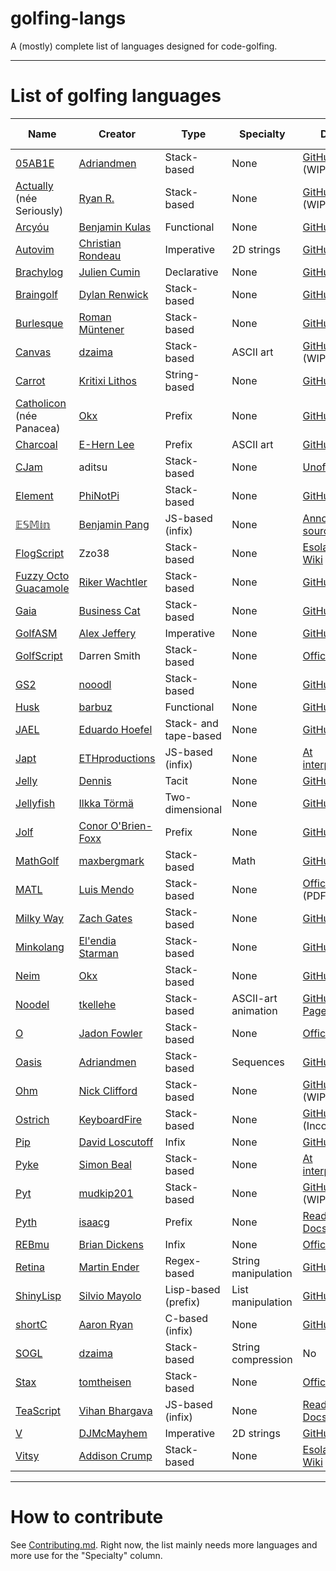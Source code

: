 # golfing-langs
A (mostly) complete list of languages designed for code-golfing.

---
# List of golfing languages

| Name | Creator | Type | Specialty | Docs | Quick ref | Online interpreter |
| --- | --- | --- | --- | --- | --- | --- |
| [05AB1E](https://github.com/Adriandmen/05AB1E) | [Adriandmen](https://github.com/Adriandmen) | Stack-based | None | [GitHub](https://github.com/Adriandmen/05AB1E/tree/master/docs) (WIP) | [Yes](https://github.com/Adriandmen/05AB1E/blob/master/docs/info.txt) | [TIO](https://tio.run/#osabie) ([Legacy](https://tio.run/#05ab1e)) |
| [Actually](https://github.com/Mego/Seriously) (née Seriously) | [Ryan R.](https://github.com/Mego) | Stack-based | None | [GitHub Wiki](https://github.com/Mego/Seriously/wiki) (WIP) | [Yes](https://github.com/Mego/Seriously/blob/master/docs/commands.txt) | [TIO](https://tio.run/#actually) |
| [Arcyóu](https://github.com/Nazek42/arcyou) | [Benjamin Kulas](https://github.com/Nazek42) | Functional | None | [GitHub Wiki](https://github.com/Nazek42/arcyou/wiki) | [Yes](https://github.com/Nazek42/arcyou/wiki/Functions) | [TIO](https://tio.run/#arcyou) |
| [Autovim](https://github.com/christianrondeau/autovim) | [Christian Rondeau](https://github.com/christianrondeau) | Imperative | 2D strings | [GitHub](https://github.com/christianrondeau/autovim/blob/master/doc/index.md) | See docs | None |
| [Brachylog](https://github.com/JCumin/Brachylog) | [Julien Cumin](https://github.com/JCumin) | Declarative | None | [GitHub Wiki](https://github.com/JCumin/Brachylog/wiki) | [Yes](https://github.com/JCumin/Brachylog/wiki/8.1%29-Built-in-Predicates) | [TIO](https://tio.run/#brachylog) |
| [Braingolf](https://github.com/gunnerwolf/braingolf) | [Dylan Renwick](https://github.com/gunnerwolf) | Stack-based | None | [GitHub](https://github.com/gunnerwolf/braingolf) | See docs | [TIO](https://tio.run/#braingolf)
| [Burlesque](https://github.com/FMNSSun/Burlesque) | [Roman Müntener](https://github.com/FMNSSun) | Stack-based | None | [GitHub](https://github.com/FMNSSun/Burlesque/blob/master/docs/BLSQ.md) | [Yes](http://mroman.ch/burlesque/lref.html) | None |
| [Canvas](https://github.com/dzaima/Canvas) | [dzaima](https://github.com/dzaima) | Stack-based | ASCII art | [GitHub Wiki](https://github.com/dzaima/Canvas/wiki) (WIP) | [At interpreter](https://dzaima.github.io/Canvas/?dev) | [Official](https://dzaima.github.io/Canvas/) |
| [Carrot](https://github.com/kritixilithos/Carrot) | [Kritixi Lithos](https://github.com/kritixilithos) | String-based | None | [GitHub Wiki](https://github.com/kritixilithos/Carrot/wiki) | [WIP](https://github.com/kritixilithos/Carrot/wiki/Operators-%28Monads%29) | [Official](https://kritixilithos.github.io/Carrot/) |
| [Catholicon](https://github.com/okx-code/Catholicon) (née Panacea) | [Okx](https://github.com/okx-code) | Prefix | None | [GitHub Wiki](https://github.com/okx-code/Catholicon/wiki) | [Yes](https://github.com/okx-code/Catholicon/wiki/Functions) | None |
| [Charcoal](https://github.com/somebody1234/Charcoal) | [E-Hern Lee](https://github.com/somebody1234) | Prefix | ASCII art | [GitHub Wiki](https://github.com/somebody1234/Charcoal/wiki) | See docs | [TIO](https://tio.run/#charcoal) |
| [CJam](https://sourceforge.net/p/cjam/wiki/Home/) | aditsu | Stack-based | None | [Unofficial](http://cjam.readthedocs.io/en/latest/index.html) | [Yes](http://foldr.moe/cjam.pdf) | [TIO](https://tio.run/#cjam) |
| [Element](https://github.com/PhiNotPi/Element) | [PhiNotPi](https://github.com/PhiNotPi) | Stack-based | None | [GitHub](https://github.com/PhiNotPi/Element/blob/master/Documentation) | No | [TIO](https://tio.run/#element) |
| [𝔼𝕊𝕄𝕚𝕟](https://github.com/molarmanful/ESMin) | [Benjamin Pang](https://github.com/molarmanful) | JS-based (infix) | None | [Annotated source](https://github.com/molarmanful/ESMin/blob/gh-pages/interpreter3.js) | No | [Official](http://molarmanful.github.io/ESMin/interpreter3.html) |
| [FlogScript](https://esolangs.org/wiki/FlogScript) | Zzo38 | Stack-based | None | [Esolangs Wiki](https://esolangs.org/wiki/FlogScript) | See docs | None? |
| [Fuzzy Octo Guacamole](https://github.com/RikerW/Fuzzy-Octo-Guacamole) | [Riker Wachtler](https://github.com/RikerW) | Stack-based | None | [GitHub Wiki](https://github.com/RikerW/Fuzzy-Octo-Guacamole/wiki) | [WIP](https://github.com/RikerW/Fuzzy-Octo-Guacamole/wiki/Commands) | None | 
| [Gaia](https://github.com/splcurran/Gaia) | [Business Cat](https://github.com/splcurran) | Stack-based | None | [GitHub Wiki](https://github.com/splcurran/Gaia/wiki/Overview) | [Yes](https://github.com/splcurran/Gaia/wiki/Operators) | [TIO](https://tio.run/#gaia) |
| [GolfASM](https://github.com/alexj136/GolfASM) | [Alex Jeffery](https://github.com/alexj136) | Imperative | None | [GitHub](https://github.com/alexj136/GolfASM) | No | None |
| [GolfScript](http://www.golfscript.com/golfscript/) | Darren Smith | Stack-based | None | [Official](http://www.golfscript.com/golfscript/builtin.html) | [Yes](http://www.golfscript.com/golfscript/quickref.html) | [TIO](https://tio.run#golfscript) |
| [GS2](https://github.com/nooodl/gs2) | [nooodl](https://github.com/nooodl) | Stack-based | None | [GitHub](https://github.com/nooodl/gs2) | See docs | [TIO](https://tio.run/#gs2) |
| [Husk](https://github.com/barbuz/Husk) | [barbuz](https://github.com/barbuz) | Functional | None | [GitHub Wiki](https://github.com/barbuz/Husk/wiki) | [Yes](https://github.com/barbuz/Husk/wiki/Commands) | [TIO](https://tio.run/#husk) |
| [JAEL](https://github.com/eduardoHoefel/JAEL) | [Eduardo Hoefel](https://github.com/eduardoHoefel/) | Stack- and tape-based | None | [GitHub Wiki](https://github.com/eduardoHoefel/JAEL/wiki) | [Yes](https://github.com/eduardoHoefel/JAEL/blob/master/docs/cheatsheet.txt) | [TIO](https://tio.run/#jael) |
| [Japt](https://github.com/ETHproductions/japt) | [ETHproductions](https://github.com/ETHproductions) | JS-based (infix) | None | [At interpreter](http://ethproductions.github.io/japt/) | See docs | [Official](http://ethproductions.github.io/japt/)
| [Jelly](https://github.com/DennisMitchell/jelly) | [Dennis](https://github.com/DennisMitchell/) | Tacit | None | [GitHub Wiki](https://github.com/DennisMitchell/jelly/wiki) | [Yes](https://github.com/DennisMitchell/jelly/wiki/Atoms) | [TIO](https://tio.run/#jelly) |
| [Jellyfish](https://github.com/iatorm/jellyfish) | [Ilkka Törmä](https://github.com/iatorm/) | Two-dimensional | None | [GitHub](https://github.com/iatorm/jellyfish/blob/master/doc.md) | [Yes](https://github.com/iatorm/jellyfish/blob/master/stdlib.md) | [TIO](https://tio.run/#jellyfish) |
| [Jolf](https://github.com/ConorOBrien-Foxx/Jolf/) | [Conor O'Brien-Foxx](https://github.com/ConorOBrien-Foxx/) | Prefix | None | [GitHub](https://github.com/ConorOBrien-Foxx/Jolf/tree/master/docs) | [Yes](http://conorobrien-foxx.github.io/Jolf/explanation.html#2-commands) | [Official](http://conorobrien-foxx.github.io/Jolf/) |
| [MathGolf](https://github.com/maxbergmark/mathgolf) | [maxbergmark](https://github.com/maxbergmark) | Stack-based | Math | [GitHub](https://github.com/maxbergmark/mathgolf) | [Yes](https://github.com/maxbergmark/mathgolf/blob/master/create_explanation.py) | [TIO](https://tio.run/#mathgolf) |
| [MATL](https://github.com/lmendo/MATL) | [Luis Mendo](https://github.com/lmendo) | Stack-based | None | [Official](https://github.com/lmendo/MATL/blob/master/spec/MATL_spec.pdf) (PDF) | [Yes](https://github.com/lmendo/MATL/blob/master/spec/functionTable/function_table.pdf) | [Official](https://matl.suever.net/) |
| [Milky Way](https://github.com/zachgates7/Milky-Way) | [Zach Gates](https://github.com/zachgates7) | Stack-based | None | [GitHub](https://github.com/zachgates7/Milky-Way) | [Yes](https://github.com/zachgates7/Milky-Way#commands) | [TIO](https://tio.run#milky-way) |
| [Minkolang](https://github.com/elendiastarman/Minkolang) | [El'endia Starman](https://github.com/elendiastarman) | Stack-based | None | [GitHub](https://github.com/elendiastarman/Minkolang) | See docs | [Official](http://play.starmaninnovations.com/minkolang/) |
| [Neim](https://github.com/okx-code/Neim) | [Okx](https://github.com/okx-code) | Stack-based | None | [GitHub Wiki](https://github.com/okx-code/Neim/wiki) | [Yes](https://github.com/okx-code/Neim/wiki/Tokens) | [TIO](https://tio.run/#neim)
| [Noodel](https://github.com/tkellehe/noodel) | [tkellehe](https://github.com/tkellehe) | Stack-based | ASCII-art animation | [GitHub Pages](https://tkellehe.github.io/noodel/) | [Yes](https://github.com/tkellehe/noodel/blob/master/noodel_commands.txt) | [Official](https://tkellehe.github.io/noodel/editor.html) |
| [O](https://github.com/phase/o) | [Jadon Fowler](https://github.com/phase) | Stack-based | None | [Official](http://o.readthedocs.io/en/latest) | See docs | [Official](http://o-lang.herokuapp.com) |
| [Oasis](https://github.com/Adriandmen/Oasis) | [Adriandmen](https://github.com/Adriandmen) | Stack-based | Sequences | [GitHub](https://github.com/Adriandmen/Oasis) | [Yes](https://github.com/Adriandmen/Oasis/blob/master/info.txt) | [TIO](https://tio.run/#oasis) |
| [Ohm](https://github.com/MiningPotatoes/Ohm) | [Nick Clifford](https://github.com/MiningPotatoes) | Stack-based | None | [GitHub](https://github.com/MiningPotatoes/Ohm) (WIP) | [Yes](https://github.com/nickbclifford/Ohm/blob/master/components.md) | [TIO](https://tio.run/#ohm) |
| [Ostrich](https://github.com/KeyboardFire/ostrich-lang) | [KeyboardFire](https://github.com/KeyboardFire) | Stack-based | None | [GitHub](https://github.com/KeyboardFire/ostrich-lang/blob/master/doc/builtin.md) (Incomplete) | See docs | None |
| [Pip](https://github.com/dloscutoff/pip) | [David Loscutoff](https://github.com/dloscutoff) | Infix | None | [GitHub](https://github.com/dloscutoff/pip/tree/master/Documentation) | [Yes](https://github.com/dloscutoff/pip/blob/master/Documentation/Operator%20list.md) | [TIO](https://tio.run/#pip) |
| [Pyke](https://github.com/muddyfish/PYKE) | [Simon Beal](https://github.com/muddyfish) | Stack-based | None | [At interpreter](http://pyke.catbus.co.uk/) | See docs | [Official](http://pyke.catbus.co.uk/) |
| [Pyt](https://github.com/mudkip201/pyt) | [mudkip201](https://github.com/mudkip201) | Stack-based | None | [GitHub Wiki](https://github.com/mudkip201/pyt/wiki) (WIP) | [Yes](https://github.com/mudkip201/pyt/wiki/Functions) | [TIO](https://tio.run/#pyt) |
| [Pyth](https://github.com/isaacg1/pyth) | [isaacg](https://github.com/isaacg1) | Prefix | None | [Read the Docs](https://pyth.readthedocs.io/en/latest/) | [Yes](http://pyth.herokuapp.com/rev-doc.txt) | [Official](http://pyth.herokuapp.com/) |
| [REBmu](https://github.com/hostilefork/rebmu) | [Brian Dickens](https://github.com/hostilefork) | Infix | None | [Official](http://rebmu.hostilefork.com/) | No? | None |
| [Retina](https://github.com/m-ender/retina) | [Martin Ender](https://github.com/m-ender) | Regex-based | String manipulation | [GitHub Wiki](https://github.com/m-ender/retina/wiki/The-Language) | See docs | [TIO](https://tio.run/#retina) |
| [ShinyLisp](https://github.com/Mercerenies/shiny-lisp) | [Silvio Mayolo](https://github.com/Mercerenies) | Lisp-based (prefix) | List manipulation | [GitHub Wiki](https://github.com/Mercerenies/shiny-lisp/wiki) | [Yes](https://github.com/Mercerenies/shiny-lisp/wiki/Function-Reference) | None |
| [shortC](https://github.com/aaronryank/shortC) | [Aaron Ryan](https://github.com/aaronryank) | C-based (infix) | None | [GitHub](https://github.com/aaronryank/shortC) | See docs | [TIO](https://tio.run/#shortC)
| [SOGL](https://github.com/dzaima/SOGLOnline) | [dzaima](https://github.com/dzaima) | Stack-based | String compression | No | [Yes](https://github.com/dzaima/SOGLOnline/blob/master/compiler/interpreter/data/charDefs.txt) | [Official](https://dzaima.github.io/SOGLOnline/)
| [Stax](https://github.com/tomtheisen/stax) | [tomtheisen](https://github.com/tomtheisen) | Stack-based | None | [Official](https://github.com/tomtheisen/stax/tree/master/docs#stax) | [Yes](https://github.com/tomtheisen/stax/blob/master/docs/instructions.md) | [Official](https://staxlang.xyz/) |
| [TeaScript](https://github.com/vihanb/TeaScript) | [Vihan Bhargava](https://github.com/vihanb) | JS-based (infix) | None | [Read the Docs](http://teascript.rtfd.org/) | See interpreter | [Official](https://vihan.org/p/TeaScript/) |
| [V](https://github.com/DJMcMayhem/V) | [DJMcMayhem](https://github.com/DJMcMayhem) | Imperative | 2D strings | [GitHub Wiki](https://github.com/DJMcMayhem/V/wiki) | See docs | [TIO](https://tio.run/#v) |
| [Vitsy](https://github.com/VTCAKAVSMoACE/Vitsy/) | [Addison Crump](https://github.com/VTCAKAVSMoACE) | Stack-based | None | [Esolangs Wiki](http://esolangs.org/wiki/Vitsy) | [Yes](http://esolangs.org/wiki/Vitsy#Commands) | [TIO](https://tio.run/#vitsy) |

---
# How to contribute

See [Contributing.md](https://github.com/ETHproductions/golfing-langs/blob/master/CONTRIBUTING.md). Right now, the list mainly needs more languages and more use for the "Specialty" column.
